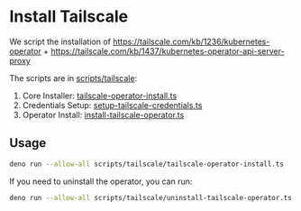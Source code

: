 # Install Tailscale

We script the installation of https://tailscale.com/kb/1236/kubernetes-operator + https://tailscale.com/kb/1437/kubernetes-operator-api-server-proxy

The scripts are in [scripts/tailscale](../scripts/tailscale/):

1. Core Installer: [tailscale-operator-install.ts](../scripts/tailscale/tailscale-operator-install.ts)
2. Credentials Setup: [setup-tailscale-credentials.ts](../scripts/tailscale/setup-tailscale-credentials.ts)
3. Operator Install: [install-tailscale-operator.ts](../scripts/tailscale/install-tailscale-operator.ts)

## Usage

```bash
deno run --allow-all scripts/tailscale/tailscale-operator-install.ts
```

If you need to uninstall the operator, you can run:

```bash
deno run --allow-all scripts/tailscale/uninstall-tailscale-operator.ts
```